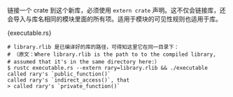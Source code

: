链接一个 crate 到这个新库，必须使用 `extern crate` 声明。这不仅会链接库，还会导入与库名相同的模块里面的所有项。适用于模块的可见性规则也适用于库。

{executable.rs}

```
# library.rlib 是已编译好的库的路径，可得知这里它在同一目录下：
# （原文：Where library.rlib is the path to to the compiled library, 
# assumed that it's in the same directory here:）
$ rustc executable.rs --extern rary=library.rlib && ./executable
called rary's `public_function()`
called rary's `indirect_access()`, that
> called rary's `private_function()`
```
